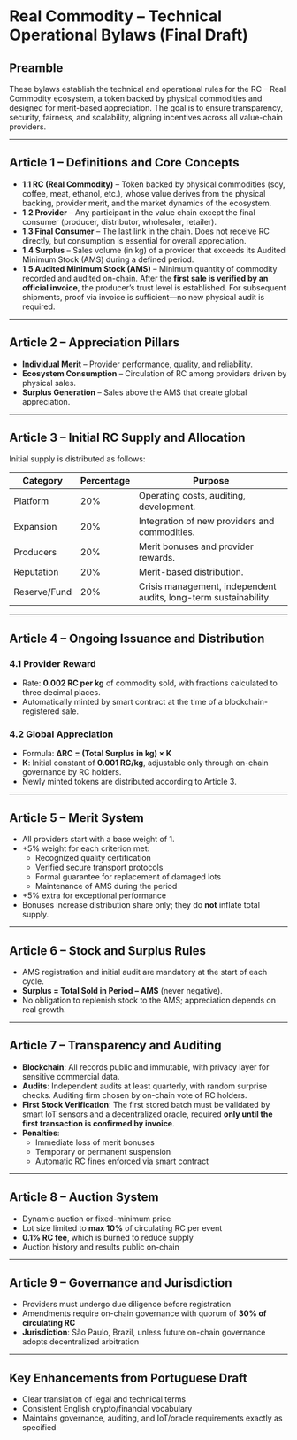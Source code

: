 # Real Commodity – Technical Operational Bylaws (Final Draft)

## Preamble
These bylaws establish the technical and operational rules for the RC – Real Commodity ecosystem, a token backed by physical commodities and designed for merit-based appreciation. The goal is to ensure transparency, security, fairness, and scalability, aligning incentives across all value-chain providers.

---

## Article 1 – Definitions and Core Concepts
- **1.1 RC (Real Commodity)** – Token backed by physical commodities (soy, coffee, meat, ethanol, etc.), whose value derives from the physical backing, provider merit, and the market dynamics of the ecosystem.  
- **1.2 Provider** – Any participant in the value chain except the final consumer (producer, distributor, wholesaler, retailer).  
- **1.3 Final Consumer** – The last link in the chain. Does not receive RC directly, but consumption is essential for overall appreciation.  
- **1.4 Surplus** – Sales volume (in kg) of a provider that exceeds its Audited Minimum Stock (AMS) during a defined period.  
- **1.5 Audited Minimum Stock (AMS)** – Minimum quantity of commodity recorded and audited on-chain. After the **first sale is verified by an official invoice**, the producer’s trust level is established. For subsequent shipments, proof via invoice is sufficient—no new physical audit is required.

---

## Article 2 – Appreciation Pillars
- **Individual Merit** – Provider performance, quality, and reliability.  
- **Ecosystem Consumption** – Circulation of RC among providers driven by physical sales.  
- **Surplus Generation** – Sales above the AMS that create global appreciation.

---

## Article 3 – Initial RC Supply and Allocation
Initial supply is distributed as follows:

| Category      | Percentage | Purpose |
|---------------|-----------|--------|
| Platform      | 20% | Operating costs, auditing, development. |
| Expansion     | 20% | Integration of new providers and commodities. |
| Producers     | 20% | Merit bonuses and provider rewards. |
| Reputation    | 20% | Merit-based distribution. |
| Reserve/Fund  | 20% | Crisis management, independent audits, long-term sustainability. |

---

## Article 4 – Ongoing Issuance and Distribution
### 4.1 Provider Reward
- Rate: **0.002 RC per kg** of commodity sold, with fractions calculated to three decimal places.  
- Automatically minted by smart contract at the time of a blockchain-registered sale.

### 4.2 Global Appreciation
- Formula: **ΔRC = (Total Surplus in kg) × K**  
- **K**: Initial constant of **0.001 RC/kg**, adjustable only through on-chain governance by RC holders.  
- Newly minted tokens are distributed according to Article 3.

---

## Article 5 – Merit System
- All providers start with a base weight of 1.  
- +5% weight for each criterion met:  
  - Recognized quality certification  
  - Verified secure transport protocols  
  - Formal guarantee for replacement of damaged lots  
  - Maintenance of AMS during the period  
- +5% extra for exceptional performance  
- Bonuses increase distribution share only; they do **not** inflate total supply.

---

## Article 6 – Stock and Surplus Rules
- AMS registration and initial audit are mandatory at the start of each cycle.  
- **Surplus = Total Sold in Period – AMS** (never negative).  
- No obligation to replenish stock to the AMS; appreciation depends on real growth.

---

## Article 7 – Transparency and Auditing
- **Blockchain**: All records public and immutable, with privacy layer for sensitive commercial data.  
- **Audits**: Independent audits at least quarterly, with random surprise checks. Auditing firm chosen by on-chain vote of RC holders.  
- **First Stock Verification**: The first stored batch must be validated by smart IoT sensors and a decentralized oracle, required **only until the first transaction is confirmed by invoice**.  
- **Penalties**:  
  - Immediate loss of merit bonuses  
  - Temporary or permanent suspension  
  - Automatic RC fines enforced via smart contract

---

## Article 8 – Auction System
- Dynamic auction or fixed-minimum price  
- Lot size limited to **max 10%** of circulating RC per event  
- **0.1% RC fee**, which is burned to reduce supply  
- Auction history and results public on-chain

---

## Article 9 – Governance and Jurisdiction
- Providers must undergo due diligence before registration  
- Amendments require on-chain governance with quorum of **30% of circulating RC**  
- **Jurisdiction**: São Paulo, Brazil, unless future on-chain governance adopts decentralized arbitration

---

## Key Enhancements from Portuguese Draft
- Clear translation of legal and technical terms  
- Consistent English crypto/financial vocabulary  
- Maintains governance, auditing, and IoT/oracle requirements exactly as specified
